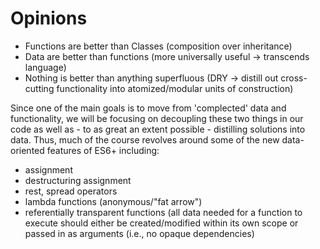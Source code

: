 # Opinions

- Functions are better than Classes (composition over inheritance)
- Data are better than functions (more universally useful -> transcends language)
- Nothing is better than anything superfluous (DRY -> distill out cross-cutting functionality into atomized/modular units of construction)

Since one of the main goals is to move from 'complected' data and functionality, we will be focusing on decoupling these two things in our code as well as - to as great an extent possible - distilling solutions into data. Thus, much of the course revolves around some of the new data-oriented features of ES6+ including:

- assignment
- destructuring assignment
- rest, spread operators
- lambda functions (anonymous/"fat arrow")
- referentially transparent functions (all data needed for a function to execute should either be created/modified within its own scope or passed in as arguments (i.e., no opaque dependencies)
